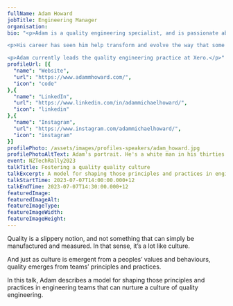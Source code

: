 ```yaml
---
fullName: Adam Howard
jobTitle: Engineering Manager
organisation:
bio: "<p>Adam is a quality engineering specialist, and is passionate about continually improving how teams are able to rapidly deliver quality software products.</p>

<p>His career has seen him help transform and evolve the way that some of New Zealand’s most successful technology companies think about and approach quality engineering; with a bias towards the collective, the context-driven, and the pragmatic. He’s also regularly shared his experiences through speaking at conferences and meet-ups, providing training and coaching, and contributing  to the quality community in New Zealand and around the world.</p>

<p>Adam currently leads the quality engineering practice at Xero.</p>"
profileUrl: [{
  "name": "Website",
  "url": "https://www.adammhoward.com/",
  "icon": "code"
},{
  "name": "LinkedIn",
  "url": "https://www.linkedin.com/in/adammichaelhoward/",
  "icon": "linkedin"
},{
  "name": "Instagram",
  "url": "https://www.instagram.com/adammichaelhoward/",
  "icon": "instagram"
}]
profilePhoto: /assets/images/profiles-speakers/adam_howard.jpg
profilePhotoAltText: Adam's portrait. He's a white man in his thirties with a shaved head and a close cropped dark beard. He presents with a slight, knowing smile and the glimmer of a good idea in his blue eyes.
event: NZTechRally2023
talkTitle: Fostering a quality quality culture
talkExcerpt: A model for shaping those principles and practices in engineering teams that can nurture a culture of quality engineering
talkStartTime: 2023-07-07T14:00:00.000+12
talkEndTime: 2023-07-07T14:30:00.000+12
featuredImage:
featuredImageAlt:
featureImageType:
featureImageWidth:
featureImageHeight:
---
```


<p>Quality is a slippery notion, and not something that can simply be manufactured and measured. In that sense, it’s a lot like culture.</p>

<p>And just as culture is emergent from a peoples’ values and behaviours, quality emerges from teams’ principles and practices.</p>

<p>In this talk, Adam describes a model for shaping those principles and practices in engineering teams that can nurture a culture of quality engineering.</p>
